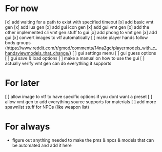 # For now
[x] add waiting for a path to exist with specified timeout
[x] add basic vmt gen
[x] add lua gen
[x] add gui icon gen
[x] add gui vmt gen
[x] add the other implemented cli vmt gen stuff to gui
[x] add phong to vmt gen
[x] add gui
[x] convert images to vtf automatically
[ ] make player hands follow body groups (https://www.reddit.com/r/gmod/comments/14na2gc/playermodels_with_c_handsviewmodels_that_change/)
[ ] gui settings menu
[ ] gui guess options
[ ] gui save & load options
[ ] make a manual on how to use the gui
[ ] actually verify vmt gen can do everything it supports

# For later
[ ] allow image to vtf to have specific options if you dont want a preset
[ ] allow vmt gen to add everything source supports for materials
[ ] add more spawnlist stuff for NPCs (like weapon list)

# For always
- figure out anything needed to make the pms & npcs & models that can be automated and add it here